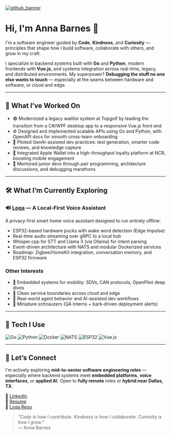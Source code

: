[![github_banner](https://github.com/user-attachments/assets/f59b7bbc-58b0-462e-96b7-50ebdd434700)](https://github.com/loqalabs/loqa)

# Hi, I'm Anna Barnes 👋

I'm a software engineer guided by **Code**, **Kindness**, and **Curiosity** — principles that shape how I build software, collaborate with others, and grow in my craft.

I specialize in backend systems built with **Go** and **Python**, modern frontends with **Vue.js**, and systems integration across real-time, legacy, and distributed environments. My superpower? **Debugging the stuff no one else wants to touch** — especially at the seams between hardware and software, or cloud and edge.

---

## 💼 What I’ve Worked On

- 🟢 Modernized a legacy waitlist system at Topgolf by leading the transition from a C#/WPF desktop app to a responsive Vue.js front end
- ⚙️ Designed and implemented scalable APIs using Go and Python, with OpenAPI docs for smooth cross-team onboarding
- 🤖 Piloted GenAI-assisted dev practices: test generation, smarter code reviews, and knowledge capture
- 📲 Integrated Apple Wallet into a high-throughput loyalty platform at NCR, boosting mobile engagement
- 🤝 Mentored junior devs through pair programming, architecture discussions, and debugging marathons

---

## 🛠 What I’m Currently Exploring

### 🔊 [Loqa](https://github.com/loqalabs/loqa) — A Local-First Voice Assistant

A privacy-first smart home voice assistant designed to run entirely offline:

- ESP32-based hardware pucks with wake word detection (Edge Impulse)
- Real-time audio streaming over gRPC to a local hub
- Whisper.cpp for STT and Llama 3 (via Ollama) for intent parsing
- Event-driven architecture with NATS and modular Dockerized services
- Roadmap: Zigbee/HomeKit integration, conversation memory, and ESP32 firmware

### Other Interests

- 🚗 Embedded systems for mobility: SDVs, CAN protocols, OpenPilot deep dives
- 🧩 Clean service boundaries across cloud and edge
- 🤖 Real-world agent behavior and AI-assisted dev workflows
- 🐶 Miniature schnauzers (QA interns + bark-driven deployment alerts)

---

## 🧠 Tech I Use

![Go](https://img.shields.io/badge/Go-1.21+-00ADD8?style=flat&logo=go)
![Python](https://img.shields.io/badge/Python-3.11+-3776AB?style=flat&logo=python)
![Docker](https://img.shields.io/badge/Docker-20.10+-2496ED?style=flat&logo=docker)
![NATS](https://img.shields.io/badge/NATS-Messaging-3C873A?style=flat)
![ESP32](https://img.shields.io/badge/ESP32-Platform-orange?style=flat)
![Vue.js](https://img.shields.io/badge/Vue.js-3.x-4FC08D?style=flat&logo=vuedotjs)

---

## 🤝 Let’s Connect

I'm actively exploring **mid-to-senior software engineering roles** — especially where backend systems meet **embedded platforms**, **voice interfaces**, or **applied AI**. Open to **fully remote** roles or **hybrid near Dallas, TX**.

🔗 [LinkedIn](https://www.linkedin.com/in/annabethbarnes)  
📄 [Resume](https://www.linkedin.com/in/annabethbarnes/details/featured)  
🐙 [Loqa Repo](https://github.com/loqalabs/loqa)

> *“Code is how I contribute. Kindness is how I collaborate. Curiosity is how I grow.”*  
> — Anna Barnes
